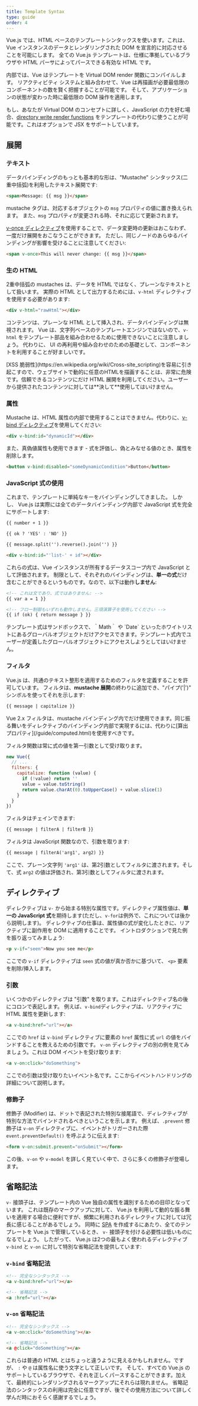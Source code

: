 ```yaml
---
title: Template Syntax
type: guide
order: 4
---
```


Vue.js では、HTML ベースのテンプレートシンタックスを使います。これは、Vue インスタンスのデータとレンダリングされた DOM を宣言的に対応させることを可能にします。
全ての Vue.js テンプレートは、仕様に準拠しているブラウザや HTML パーサによってパースできる有効な HTML です。

内部では、Vue はテンプレートを Virtual DOM render 関数にコンパイルします。
リアクティビティ システムと組み合わせて、Vue は再描画が必要最低限のコンポーネントの数を賢く把握することが可能です。
そして、アプリケーションの状態が変わった時に最低限の DOM 操作を適用します。

もし、あなたが Virtual DOM のコンセプトに詳しく、JavaScript の力を好む場合、[directory write render functions](/guide/render-function.html) をテンプレートの代わりに使うことが可能です。これはオプションで JSX をサポートしています。

## 展開

### テキスト

データバインディングのもっとも基本的な形は、"Mustache" シンタックス(二重中括弧)を利用したテキスト展開です:

``` html
<span>Message: {{ msg }}</span>
```

mustache タグは、対応するオブジェクトの `msg` プロパティの値に置き換えられます。
また、`msg` プロパティが変更される時、それに応じて更新されます。

[v-once ディレクティブ](/api/#v-once)を使用することで、データ変更時の更新はおこなわず、一度だけ展開をおこなうことができます。
ただし、同じノードのあらゆるバインディングが影響を受けることに注意してください:

``` html
<span v-once>This will never change: {{ msg }}</span>
```

### 生の HTML

2重中括弧の mustaches は、データを HTML ではなく、プレーンなテキストとして扱います。
実際の HTML として出力するためには、`v-html` ディレクティブを使用する必要があります:

``` html
<div v-html="rawHtml"></div>
```

コンテンツは、プレーンな HTML として挿入され、データバインディングは無視されます。
Vue は、文字列ベースのテンプレートエンジンではないので、`v-html` をテンプレート部品を組み合わせるために使用できないことに注意しましょう。
代わりに、 UI の再利用や組み合わせのための基礎として、コンポーネントを利用することが好ましいです。

<p class="tip">[XSS 脆弱性](https://en.wikipedia.org/wiki/Cross-site_scripting)を容易に引き起こすので、ウェブサイトで動的に任意のHTMLを描画することは、非常に危険です。信頼できるコンテンツにだけ HTML 展開を利用してください。ユーザーから提供されたコンテンツに対しては**決して**使用してはいけません。</p>

### 属性

Mustache は、HTML 属性の内部で使用することはできません。代わりに、[v-bind ディレクティブ](/api/#v-bind)を使用してください:

``` html
<div v-bind:id="dynamicId"></div>
```

また、真偽値属性も使用できます - 式を評価し、偽とみなせる値のとき、属性を削除します。

``` html
<button v-bind:disabled="someDynamicCondition">Button</button>
```

### JavaScript 式の使用

これまで、テンプレートに単純なキーをバインディングしてきました。
しかし、 Vue.js は実際には全てのデータバインディング内部で JavaScript 式を完全にサポートします:

``` html
{{ number + 1 }}

{{ ok ? 'YES' : 'NO' }}

{{ message.split('').reverse().join('') }}

<div v-bind:id="'list-' + id"></div>
```

これらの式は、Vue インスタンスが所有するデータスコープ内で JavaScript として評価されます。
制限として、それぞれのバインディングは、**単一の式**だけ含むことができるというものです。なので、以下は動作**しません**:

``` html
<!-- これは文であり、式ではありません: -->
{{ var a = 1 }}

<!-- フロー制御もいずれも動作しません。三項演算子を使用してください -->
{{ if (ok) { return message } }}
```

<p class="tip">テンプレート式はサンドボックスで、｀Math｀ や `Date` といったホワイトリストにあるグローバルオブジェクトだけアクセスできます。テンプレート式内でユーザーが定義したグローバルオブジェクトにアクセスしようとしてはいけません。</p>

### フィルタ

Vue.js は、共通のテキスト整形を適用するためのフィルタを定義することを許可しています。
フィルタは、**mustache 展開**の終わりに追加でき、"パイプ('|')" シンボルを使ってそれを示します:

``` html
{{ message | capitalize }}
```

<p class="tip">Vue 2.x フィルタは、mustache バインディング内でだけ使用できます。同じ振る舞いをディレクティブのバインディング内部で実現するには、代わりに[算出プロパティ](/guide/computed.html)を使用すべきです。</p>

フィルタ関数は常に式の値を第一引数として受け取ります。

``` js
new Vue({
  // ...
  filters: {
    capitalize: function (value) {
      if (!value) return ''
      value = value.toString()
      return value.charAt(0).toUpperCase() + value.slice(1)
    }
  }
})
```

フィルタはチェインできます:

``` html
{{ message | filterA | filterB }}
```

フィルタは JavaScript 関数なので、引数を取ります:

``` html
{{ message | filterA('arg1', arg2) }}
```

ここで、プレーン文字列 `'arg1'` は、第2引数としてフィルタに渡されます。そして、式 `arg2` の値は評価され、第3引数としてフィルタに渡されます。

## ディレクティブ

ディレクティブは `v-` から始まる特別な属性です。ディレクティブ属性値は、**単一の JavaScript 式**を期待します(ただし、`v-for`は例外で、これについては後から説明します)。
ディレクティブの仕事は、属性値の式が変化したときに、リアクティブに副作用を DOM に適用することです。
イントロダクションで見た例を振り返ってみましょう:

``` html
<p v-if="seen">Now you see me</p>
```

ここでの `v-if` ディレクティブは `seen` 式の値が真か否かに基づいて、 `<p>` 要素を削除/挿入します。

### 引数

いくつかのディレクティブは "引数" を取ります。これはディレクティブ名の後にコロンで表記します。
例えば、`v-bind`ディレクティブは、リアクティブに HTML 属性を更新します:

``` html
<a v-bind:href="url"></a>
```

ここでの `href` は `v-bind` ディレクティブに要素の `href` 属性に式 `url` の値をバインドすることを教えるための引数です。
`v-on` ディレクティブの別の例を見てみましょう。これは DOM イベントを受け取ります:

``` html
<a v-on:click="doSomething">
```

ここでの引数は受け取りたいイベント名です。ここからイベントハンドリングの詳細について説明します。

### 修飾子

修飾子 (Modifier) は、ドットで表記された特別な接尾語で、ディレクティブが特別な方法でバインドされるべきということを示します。
例えば、`.prevent` 修飾子は `v-on` ディレクティブに、イベントがトリガーされた際 `event.preventDefault()` を呼ぶように伝えます:

``` html
<form v-on:submit.prevent="onSubmit"></form>
```

この後、`v-on` や `v-model` を詳しく見ていく中で、さらに多くの修飾子が登場します。

## 省略記法

`v-` 接頭子は、テンプレート内の Vue 独自の属性を識別するための目印となっています。
これは既存のマークアップに対して、 Vue.js を利用して動的な振る舞いを適用する場合に便利ですが、頻繁に利用されるディレクティブに対しては冗長に感じることがあるでしょう。
同時に [SPA](https://en.wikipedia.org/wiki/Single-page_application) を作成するにあたり、全てのテンプレートを Vue.js で管理しているとき、
`v-` 接頭子を付ける必要性は低いものになるでしょう。
したがって、 Vue.js は2つの最もよく使われるディレクティブ `v-bind` と `v-on` に対して特別な省略記法を提供しています:

### `v-bind` 省略記法

``` html
<!-- 完全なシンタックス -->
<a v-bind:href="url"></a>

<!-- 省略記法 -->
<a :href="url"></a>
```


### `v-on` 省略記法

``` html
<!-- 完全なシンタックス -->
<a v-on:click="doSomething"></a>

<!-- 省略記法 -->
<a @click="doSomething"></a>
```

これらは普通の HTML とはちょっと違うように見えるかもしれません。ですが、 `:` や `@` は属性名に使う文字として正しいです。
そして、すべての Vue.js のサポートしているブラウザで、それを正しくパースすることができます。加えて、最終的にレンダリングされるマークアップにそれらは現れません。
省略記法のシンタックスの利用は完全に任意ですが、後でその使用方法について詳しく学んだ時におそらく感謝するでしょう。

